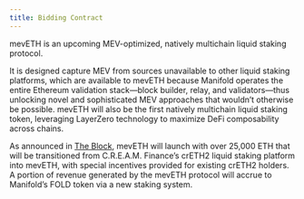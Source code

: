 ```yaml
---
title: Bidding Contract
---
```



mevETH is an upcoming MEV-optimized, natively multichain liquid staking protocol.

It is designed capture MEV from sources unavailable to other liquid staking platforms, which are available to mevETH because Manifold operates the entire Ethereum validation stack—block builder, relay, and validators—thus unlocking novel and sophisticated MEV approaches that wouldn’t otherwise be possible. mevETH will also be the first natively multichain liquid staking token, leveraging LayerZero technology to maximize DeFi composability across chains. 

As announced in [The Block](https://www.theblock.co/post/224570/manifold-cream-finance-deal), mevETH will launch with over 25,000 ETH that will be transitioned from C.R.E.A.M. Finance’s crETH2 liquid staking platform into mevETH, with special incentives provided for existing crETH2 holders. A portion of revenue generated by the mevETH protocol will accrue to Manifold’s FOLD token via a new staking system.